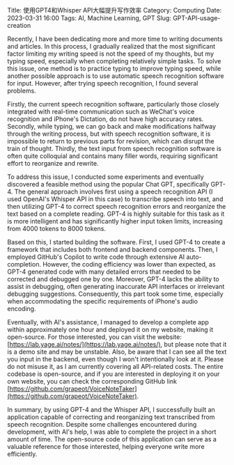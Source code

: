 Title: 使用GPT4和Whisper API大幅提升写作效率
Category: Computing
Date: 2023-03-31 16:00
Tags: AI, Machine Learning, GPT
Slug: GPT-API-usage-creation

Recently, I have been dedicating more and more time to writing documents and articles. In this process, I gradually realized that the most significant factor limiting my writing speed is not the speed of my thoughts, but my typing speed, especially when completing relatively simple tasks. To solve this issue, one method is to practice typing to improve typing speed, while another possible approach is to use automatic speech recognition software for input. However, after trying speech recognition, I found several problems.

Firstly, the current speech recognition software, particularly those closely integrated with real-time communication such as WeChat's voice recognition and iPhone's Dictation, do not have high accuracy rates. Secondly, while typing, we can go back and make modifications halfway through the writing process, but with speech recognition software, it is impossible to return to previous parts for revision, which can disrupt the train of thought. Thirdly, the text input from speech recognition software is often quite colloquial and contains many filler words, requiring significant effort to reorganize and rewrite.

To address this issue, I conducted some experiments and eventually discovered a feasible method using the popular Chat GPT, specifically GPT-4. The general approach involves first using a speech recognition API (I used OpenAI's Whisper API in this case) to transcribe speech into text, and then utilizing GPT-4 to correct speech recognition errors and reorganize the text based on a complete reading. GPT-4 is highly suitable for this task as it is more intelligent and has significantly higher input token limits, increasing from 4000 tokens to 8000 tokens.

Based on this, I started building the software. First, I used GPT-4 to create a framework that includes both frontend and backend components. Then, I employed GitHub's Copilot to write code through extensive AI auto-completion. However, the coding efficiency was lower than expected, as GPT-4 generated code with many detailed errors that needed to be corrected and debugged one by one. Moreover, GPT-4 lacks the ability to assist in debugging, often generating inaccurate API interfaces or irrelevant debugging suggestions. Consequently, this part took some time, especially when accommodating the specific requirements of iPhone's audio encoding.

Eventually, with AI's assistance, I managed to develop a complete app within approximately one hour and deployed it on my website, making it open-source. For those interested, you can visit the website: [https://lab.yage.ai/notes/](https://lab.yage.ai/notes/), but please note that it is a demo site and may be unstable. Also, be aware that I can see all the text you input in the backend, even though I won't intentionally look at it. Please do not misuse it, as I am currently covering all API-related costs. The entire codebase is open-source, and if you are interested in deploying it on your own website, you can check the corresponding GitHub link [https://github.com/grapeot/VoiceNoteTaker](https://github.com/grapeot/VoiceNoteTaker).

In summary, by using GPT-4 and the Whisper API, I successfully built an application capable of correcting and reorganizing text transcribed from speech recognition. Despite some challenges encountered during development, with AI's help, I was able to complete the project in a short amount of time. The open-source code of this application can serve as a valuable reference for those interested, helping everyone write more efficiently.
